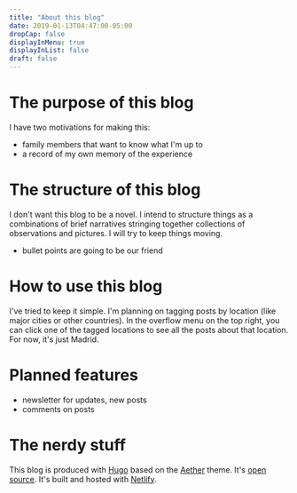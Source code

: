 ```yaml
---
title: "About this blog"
date: 2019-01-13T04:47:00-05:00
dropCap: false
displayInMenu: true
displayInList: false
draft: false
---
```


# The purpose of this blog

I have two motivations for making this:

* family members that want to know what I'm up to
* a record of my own memory of the experience

# The structure of this blog

I don't want this blog to be a novel. I intend to structure things as a combinations of brief narratives stringing together collections of observations and pictures. I will try to keep things moving.

* bullet points are going to be our friend

# How to use this blog

I've tried to keep it simple. I'm planning on tagging posts by location (like major cities or other countries). In the overflow menu on the top right, you can click one of the tagged locations to see all the posts about that location. For now, it's just Madrid.

# Planned features

* newsletter for updates, new posts
* comments on posts

# The nerdy stuff

This blog is produced with [Hugo](https://gohugo.io/) based on the [Aether](https://themes.gohugo.io/aether/) theme. It's [open source](https://github.com/mattrossman/madrid-blog). It's built and hosted with [Netlify](https://www.netlify.com/).